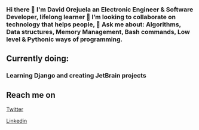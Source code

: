 ### Hi there 👋 I'm David Orejuela an Electronic Engineer & Software Developer, lifelong learner 👯 I’m looking to collaborate on technology that helps people, 💬 Ask me about: Algorithms, Data structures, Memory Management, Bash commands, Low level & Pythonic ways of programming.

## Currently doing:

### Learning Django and creating JetBrain projects

## Reach me on

[Twitter](https://twitter.com/DavidOrejuela14)

[Linkedin](https://www.linkedin.com/in/davidorejuela14/)
<!--
**daorejuela1/daorejuela1** is a ✨ _special_ ✨ repository because its `README.md` (this file) appears on your GitHub profile.

Here are some ideas to get you started:

- 🔭 I’m currently working on ...
- 🌱 I’m currently learning ...
- 👯 I’m looking to collaborate on ...
- 🤔 I’m looking for help with ...
- 💬 Ask me about ...
- 📫 How to reach me: ...
- 😄 Pronouns: ...
- ⚡ Fun fact: ...
-->
